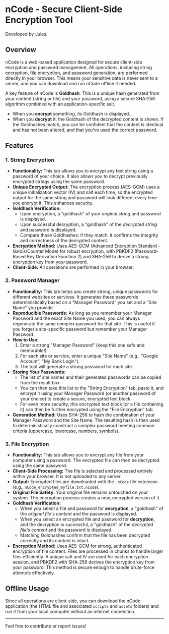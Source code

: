 # nCode - Secure Client-Side Encryption Tool

Developed by Jules.

## Overview

nCode is a web-based application designed for secure client-side encryption and password management. All operations, including string encryption, file encryption, and password generation, are performed directly in your browser. This means your sensitive data is never sent to a server, and you can download and run nCode offline if needed.

A key feature of nCode is **Goldhash**. This is a unique hash generated from your content (string or file) and your password, using a secure SHA-256 algorithm combined with an application-specific salt.
*   When you **encrypt** something, its Goldhash is displayed.
*   When you **decrypt** it, the Goldhash of the decrypted content is shown.
If the Goldhashes match, you can be confident that the content is identical and has not been altered, and that you've used the correct password.

## Features

### 1. String Encryption

*   **Functionality:** This tab allows you to encrypt any text string using a password of your choice. It also allows you to decrypt previously encrypted strings using the same password.
*   **Unique Encrypted Output:** The encryption process (AES-GCM) uses a unique initialization vector (IV) and salt each time, so the encrypted output for the same string and password will look different every time you encrypt it. This enhances security.
*   **Goldhash Verification:**
    *   Upon encryption, a "goldhash" of your *original string* and password is displayed.
    *   Upon successful decryption, a "goldhash" of the *decrypted string* and password is displayed.
    *   Compare these Goldhashes: if they match, it confirms the integrity and correctness of the decrypted content.
*   **Encryption Method:** Uses AES-GCM (Advanced Encryption Standard - Galois/Counter Mode) for robust encryption, with PBKDF2 (Password-Based Key Derivation Function 2) and SHA-256 to derive a strong encryption key from your password.
*   **Client-Side:** All operations are performed in your browser.

### 2. Password Manager

*   **Functionality:** This tab helps you create strong, unique passwords for different websites or services. It generates these passwords deterministically based on a "Manager Password" you set and a "Site Name" you provide.
*   **Reproducible Passwords:** As long as you remember your Manager Password and the exact Site Name you used, you can always regenerate the same complex password for that site. This is useful if you forget a site-specific password but remember your Manager Password.
*   **How to Use:**
    1.  Enter a strong "Manager Password" (keep this one safe and memorable!).
    2.  For each site or service, enter a unique "Site Name" (e.g., "Google Account", "My Bank Login").
    3.  The tool will generate a strong password for each site.
*   **Storing Your Passwords:**
    *   The list of site names and their generated passwords can be copied from the result box.
    *   You can then take this list to the "String Encryption" tab, paste it, and encrypt it using your Manager Password (or another password of your choice) to create a secure, encrypted text block.
    *   For even more security, this encrypted text block (or a file containing it) can then be further encrypted using the "File Encryption" tab.
*   **Generation Method:** Uses SHA-256 to hash the combination of your Manager Password and the Site Name. The resulting hash is then used to deterministically construct a complex password meeting common criteria (uppercase, lowercase, numbers, symbols).

### 3. File Encryption

*   **Functionality:** This tab allows you to encrypt any file from your computer using a password. The encrypted file can then be decrypted using the same password.
*   **Client-Side Processing:** The file is selected and processed entirely within your browser. It is not uploaded to any server.
*   **Output:** Encrypted files are downloaded with the `.nCode` file extension (e.g., `nCode_encrypted_myfile.txt.nCode`).
*   **Original File Safety:** Your original file remains untouched on your system. The encryption process creates a new, encrypted version of it.
*   **Goldhash Verification:**
    *   When you select a file and password for **encryption**, a "goldhash" of the *original file's content* and the password is displayed.
    *   When you select an encrypted file and password for **decryption**, and the decryption is successful, a "goldhash" of the *decrypted file's content* and the password is displayed.
    *   Matching Goldhashes confirm that the file has been decrypted correctly and its content is intact.
*   **Encryption Method:** Uses AES-GCM for strong, authenticated encryption of file content. Files are processed in chunks to handle larger files efficiently. A unique salt and IV are used for each encryption session, and PBKDF2 with SHA-256 derives the encryption key from your password. This method is secure enough to handle brute-force attempts effectively.

## Offline Usage

Since all operations are client-side, you can download the nCode application (the HTML file and associated `scripts` and `assets` folders) and run it from your local computer without an internet connection.

---
Feel free to contribute or report issues!
